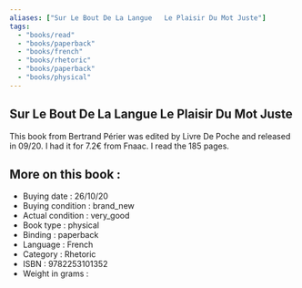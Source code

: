```yaml
---
aliases: ["Sur Le Bout De La Langue   Le Plaisir Du Mot Juste"] 
tags: 
  - "books/read" 
  - "books/paperback" 
  - "books/french"
  - "books/rhetoric"
  - "books/paperback"
  - "books/physical"
---
```



## Sur Le Bout De La Langue   Le Plaisir Du Mot Juste
This book from Bertrand Périer was edited by Livre De Poche and released in 09/20. I had it for 7.2€ from Fnaac. I read the 185 pages.

## More on this book :
- Buying date : 26/10/20
- Buying condition : brand_new
- Actual condition : very_good
- Book type : physical
- Binding : paperback
- Language : French
- Category : Rhetoric
- ISBN : 9782253101352
- Weight in grams : 
